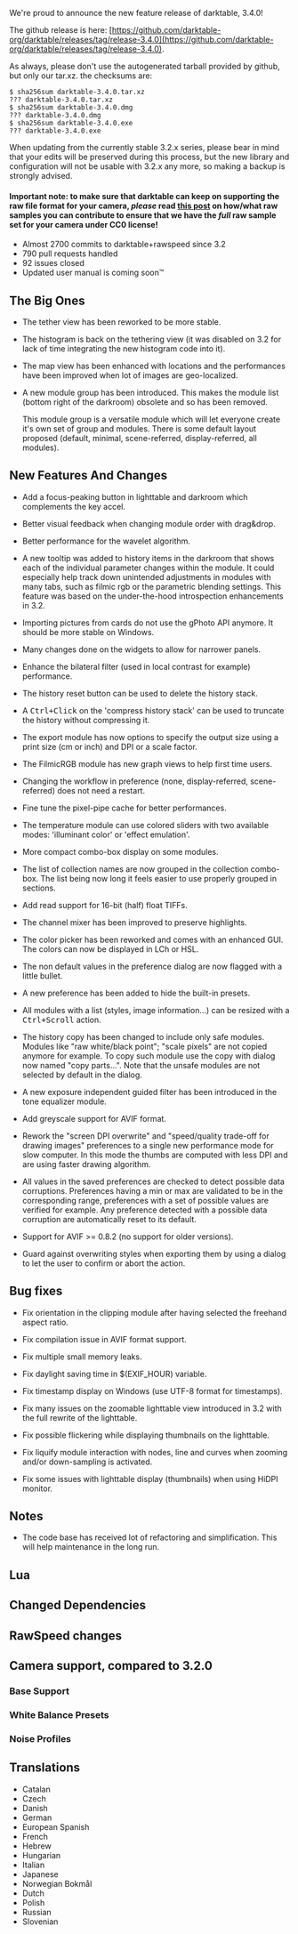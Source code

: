 We're proud to announce the new feature release of darktable, 3.4.0!

The github release is here: [https://github.com/darktable-org/darktable/releases/tag/release-3.4.0](https://github.com/darktable-org/darktable/releases/tag/release-3.4.0).

As always, please don't use the autogenerated tarball provided by
github, but only our tar.xz. the checksums are:

```
$ sha256sum darktable-3.4.0.tar.xz
??? darktable-3.4.0.tar.xz
$ sha256sum darktable-3.4.0.dmg
??? darktable-3.4.0.dmg
$ sha256sum darktable-3.4.0.exe
??? darktable-3.4.0.exe
```

When updating from the currently stable 3.2.x series, please bear in
mind that your edits will be preserved during this process, but the new
library and configuration will not be usable with 3.2.x any more, so
making a backup is strongly advised.

#### Important note: to make sure that darktable can keep on supporting the raw file format for your camera, *please* read [this post](https://discuss.pixls.us/t/raw-samples-wanted/5420?u=lebedevri) on how/what raw samples you can contribute to ensure that we have the *full* raw sample set for your camera under CC0 license!

- Almost 2700 commits to darktable+rawspeed since 3.2
- 790 pull requests handled
- 92 issues closed
- Updated user manual is coming soon™

## The Big Ones

- The tether view has been reworked to be more stable.

- The histogram is back on the tethering view (it was disabled on 3.2
  for lack of time integrating the new histogram code into it).

- The map view has been enhanced with locations and the performances
  have been improved when lot of images are geo-localized.

- A new module group has been introduced. This makes the module list
  (bottom right of the darkroom) obsolete and so has been removed.

  This module group is a versatile module which will let everyone
  create it's own set of group and modules. There is some default
  layout proposed (default, minimal, scene-referred, display-referred,
  all modules).

## New Features And Changes

- Add a focus-peaking button in lighttable and darkroom which
  complements the key accel.

- Better visual feedback when changing module order with drag&drop.

- Better performance for the wavelet algorithm.

- A new tooltip was added to history items in the darkroom that shows
  each of the individual parameter changes within the module. It could
  especially help track down unintended adjustments in modules with
  many tabs, such as filmic rgb or the parametric blending
  settings. This feature was based on the under-the-hood introspection
  enhancements in 3.2.

- Importing pictures from cards do not use the gPhoto API anymore. It
  should be more stable on Windows.

- Many changes done on the widgets to allow for narrower panels.

- Enhance the bilateral filter (used in local contrast for example) performance.

- The history reset button can be used to delete the history stack.

- A <kbd>Ctrl+Click</kbd> on the 'compress history stack' can be used to
  truncate the history without compressing it.

- The export module has now options to specify the output size using a
  print size (cm or inch) and DPI or a scale factor.

- The FilmicRGB module has new graph views to help first time users.

- Changing the workflow in preference (none, display-referred,
  scene-referred) does not need a restart.

- Fine tune the pixel-pipe cache for better performances.

- The temperature module can use colored sliders with two available
  modes: 'illuminant color' or 'effect emulation'.

- More compact combo-box display on some modules.

- The list of collection names are now grouped in the collection
  combo-box. The list being now long it feels easier to use properly
  grouped in sections.

- Add read support for 16-bit (half) float TIFFs.

- The channel mixer has been improved to preserve highlights.

- The color picker has been reworked and comes with an enhanced
  GUI. The colors can now be displayed in LCh or HSL.

- The non default values in the preference dialog are now flagged with
  a little bullet.

- A new preference has been added to hide the built-in presets.

- All modules with a list (styles, image information...) can be
  resized with a <kbd>Ctrl+Scroll</kbd> action.

- The history copy has been changed to include only safe
  modules. Modules like "raw white/black point"; "scale pixels" are
  not copied anymore for example. To copy such module use the copy
  with dialog now named "copy parts...". Note that the unsafe modules
  are not selected by default in the dialog.

- A new exposure independent guided filter has been introduced in the
  tone equalizer module.

- Add greyscale support for AVIF format.

- Rework the "screen DPI overwrite" and "speed/quality trade-off for
  drawing images" preferences to a single new performance mode for
  slow computer. In this mode the thumbs are computed with less DPI
  and are using faster drawing algorithm.

- All values in the saved preferences are checked to detect possible
  data corruptions. Preferences having a min or max are validated to
  be in the corresponding range, preferences with a set of possible
  values are verified for example. Any preference detected with a
  possible data corruption are automatically reset to its default.

- Support for AVIF >= 0.8.2 (no support for older versions).

- Guard against overwriting styles when exporting them by using
  a dialog to let the user to confirm or abort the action.

## Bug fixes

- Fix orientation in the clipping module after having selected the freehand aspect ratio.

- Fix compilation issue in AVIF format support.

- Fix multiple small memory leaks.

- Fix daylight saving time in $(EXIF_HOUR) variable.

- Fix timestamp display on Windows (use UTF-8 format for timestamps).

- Fix many issues on the zoomable lighttable view introduced in 3.2
  with the full rewrite of the lighttable.

- Fix possible flickering while displaying thumbnails on the lighttable.

- Fix liquify module interaction with nodes, line and curves when
  zooming and/or down-sampling is activated.

- Fix some issues with lighttable display (thumbnails) when using
  HiDPI monitor.

## Notes

- The code base has received lot of refactoring and
  simplification. This will help maintenance in the long run.

## Lua


## Changed Dependencies


## RawSpeed changes


## Camera support, compared to 3.2.0

### Base Support


### White Balance Presets


### Noise Profiles


## Translations

- Catalan
- Czech
- Danish
- German
- European Spanish
- French
- Hebrew
- Hungarian
- Italian
- Japanese
- Norwegian Bokmål
- Dutch
- Polish
- Russian
- Slovenian
